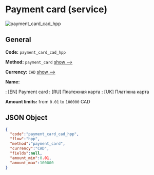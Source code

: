 
# Payment card (service) 
![payment_card_cad_hpp](https://static.openfintech.io/payment_methods/payment_card_cad_hpp/logo.svg?w=400&c=v0.59.26#w200)  

## General 
 
**Code:** `payment_card_cad_hpp` 
 
**Method:** `payment_card` 
 [show -->](/payment-methods/payment_card/) 
 
**Currency:** `CAD` [show -->](/currencies/CAD/) 
 
**Name:** 
 
:	[EN] Payment card 
:	[RU] Платежная карта 
:	[UK] Платіжна карта 
 
**Amount limits:** from `0.01` to `100000` CAD 

## JSON Object 

```json
{
  "code":"payment_card_cad_hpp",
  "flow":"hpp",
  "method":"payment_card",
  "currency":"CAD",
  "fields":null,
  "amount_min":0.01,
  "amount_max":100000
}
```  
